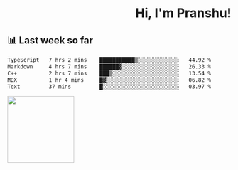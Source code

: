 <div align="right" >
   
   <H1>Hi, I'm Pranshu!</H1>

</div>

## 📊 Last week so far
<!--START_SECTION:waka-->

```txt
TypeScript   7 hrs 2 mins    ███████████▒░░░░░░░░░░░░░   44.92 %
Markdown     4 hrs 7 mins    ██████▓░░░░░░░░░░░░░░░░░░   26.33 %
C++          2 hrs 7 mins    ███▒░░░░░░░░░░░░░░░░░░░░░   13.54 %
MDX          1 hr 4 mins     █▓░░░░░░░░░░░░░░░░░░░░░░░   06.82 %
Text         37 mins         █░░░░░░░░░░░░░░░░░░░░░░░░   03.97 %
```

<!--END_SECTION:waka-->


<img align="left" width="150" src="https://user-images.githubusercontent.com/70943732/209951571-93b7afe5-f523-4683-b725-5d94b287e94e.png">

